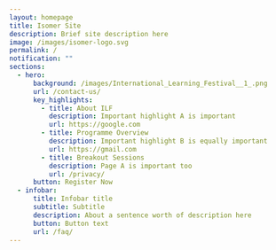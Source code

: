```yaml
---
layout: homepage
title: Isomer Site
description: Brief site description here
image: /images/isomer-logo.svg
permalink: /
notification: ""
sections:
  - hero:
      background: /images/International_Learning_Festival__1_.png
      url: /contact-us/
      key_highlights:
        - title: About ILF
          description: Important highlight A is important
          url: https://google.com
        - title: Programme Overview
          description: Important highlight B is equally important
          url: https://gmail.com
        - title: Breakout Sessions
          description: Page A is important too
          url: /privacy/
      button: Register Now
  - infobar:
      title: Infobar title
      subtitle: Subtitle
      description: About a sentence worth of description here
      button: Button text
      url: /faq/
---
```

